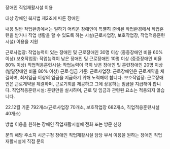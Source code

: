 장애인 직업재활시설 이용

대상
장애인 복지법 제2조에 따른 장애인

내용
일반 작업환경에서는 일하기 어려운 장애인이 특별히 준비된 작업환경에서 직업훈련을 받거나 직업 생활을 할 수 있도록 하는 시설(근로사업장, 보호작업장, 작업적응훈련시설) 이용을 지원

근로사업장: 작업능력이 있는 장애인 및 근로장애인 30명 이상 (중증장애인 비율 60% 이상)
보호작업장: 작업능력이 낮은 장애인 및 근로장애인 10명 이상 (중증장애인 비율 80% 이상)
직업적응훈련시설: 작업능력이 극히 낮은 장애인 및 훈련장애인 20명 이상 (발달장애인 비율 80% 이상)
근로·임금 기준:
근로사업장: 근로장애인은 근로계약을 체결하며, 최저임금 이상의 임금을 지급하기 위해 노력해야 합니다.
보호작업장: 근로장애인은 근로계약을 체결하며, 근로기회를 제공하고 그에 상응하는 임금을 지급해야 합니다.
직업적응훈련시설: 훈련만을 실시하며, 근로 및 임금과 관련된 요소는 적용되지 않습니다.

22.12월 기준 792개소(근로사업장 70개소, 보호작업장 682개소, 직업적응훈련시설 40개소)

방법
이용을 원하는 장애인 직업재활시설에 전화 또는 방문 신청

문의
해당 주소지 시군구청 장애인 직업재활시설 담당 부서
이용을 원하는 장애인 직업재활시설에 직접 문의
